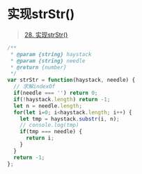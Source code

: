 # 实现strStr()

> [28. 实现strStr()](https://leetcode-cn.com/problems/implement-strstr/)

```js
/**
 * @param {string} haystack
 * @param {string} needle
 * @return {number}
 */
var strStr = function(haystack, needle) {
  // 求解indexOf
  if(needle === '') return 0;
  if(!haystack.length) return -1;
  let n = needle.length;
  for(let i=0; i<haystack.length; i++) {
    let tmp = haystack.substr(i, n);
    // console.log(tmp)
    if(tmp === needle) {
      return i;
    }
  }
  return -1;
};
```